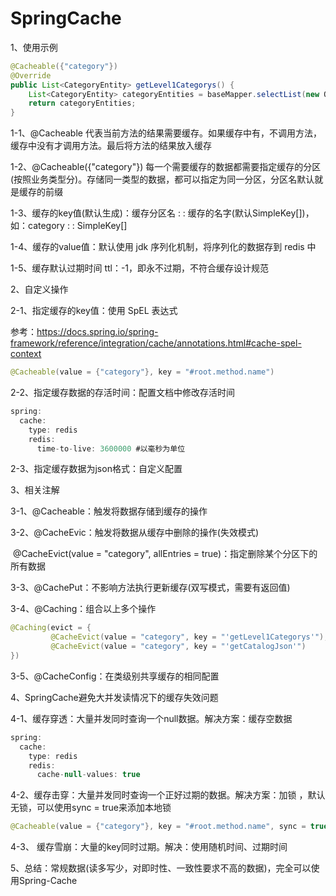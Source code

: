 # SpringCache

1、使用示例

```java
@Cacheable({"category"})
@Override
public List<CategoryEntity> getLevel1Categorys() {
    List<CategoryEntity> categoryEntities = baseMapper.selectList(new QueryWrapper<CategoryEntity>().eq("parent_cid", 0));
    return categoryEntities;
}
```

1-1、@Cacheable 代表当前方法的结果需要缓存。如果缓存中有，不调用方法，缓存中没有才调用方法。最后将方法的结果放入缓存

1-2、@Cacheable({"category"}) 每一个需要缓存的数据都需要指定缓存的分区(按照业务类型分)。存储同一类型的数据，都可以指定为同一分区，分区名默认就是缓存的前缀

1-3、缓存的key值(默认生成)：缓存分区名 : : 缓存的名字(默认SimpleKey[])，如：category : : SimpleKey[]

1-4、缓存的value值：默认使用 jdk 序列化机制，将序列化的数据存到 redis 中

1-5、缓存默认过期时间 ttl：-1，即永不过期，不符合缓存设计规范

2、自定义操作

2-1、指定缓存的key值：使用 SpEL 表达式

参考：https://docs.spring.io/spring-framework/reference/integration/cache/annotations.html#cache-spel-context

```java
@Cacheable(value = {"category"}, key = "#root.method.name")
```

2-2、指定缓存数据的存活时间：配置文档中修改存活时间

```java
spring:
  cache:
    type: redis
    redis:
      time-to-live: 3600000 #以毫秒为单位
```

2-3、指定缓存数据为json格式：自定义配置

3、相关注解

3-1、@Cacheable：触发将数据存储到缓存的操作

3-2、@CacheEvic：触发将数据从缓存中删除的操作(失效模式)

​         @CacheEvict(value = "category", allEntries = true)：指定删除某个分区下的所有数据 

3-3、@CachePut：不影响方法执行更新缓存(双写模式，需要有返回值)

3-4、@Caching：组合以上多个操作

```java
@Caching(evict = {
         @CacheEvict(value = "category", key = "'getLevel1Categorys'"),
         @CacheEvict(value = "category", key = "'getCatalogJson'")
})
```

3-5、@CacheConfig：在类级别共享缓存的相同配置

4、SpringCache避免大并发读情况下的缓存失效问题

4-1、缓存穿透：大量并发同时查询一个null数据。解决方案：缓存空数据

```java
spring:
  cache:
    type: redis
    redis:
      cache-null-values: true
```

4-2、缓存击穿：大量并发同时查询一个正好过期的数据。解决方案：加锁 ，默认无锁，可以使用sync = true来添加本地锁

```java
@Cacheable(value = {"category"}, key = "#root.method.name", sync = true)
```

4-3、 缓存雪崩：大量的key同时过期。解决：使用随机时间、过期时间

5、总结：常规数据(读多写少，对即时性、一致性要求不高的数据)，完全可以使用Spring-Cache